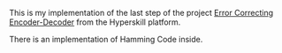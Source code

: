 This is my implementation of the last step of the project [Error Correcting Encoder-Decoder](https://hyperskill.org/projects/58?track=1) from the Hyperskill platform.

There is an implementation of Hamming Code inside.
